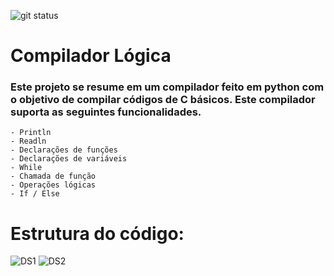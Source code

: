 ![git status](http://3.129.230.99/svg/lucafs/Compilador-L-gica/)

# Compilador Lógica
  
  ### Este projeto se resume em um compilador feito em python com o objetivo de compilar códigos de C básicos. Este compilador suporta as seguintes funcionalidades.  

    - Println
    - Readln
    - Declarações de funções
    - Declarações de variáveis
    - While
    - Chamada de função
    - Operações lógicas
    - If / Else


# Estrutura do código:
![DS1](https://i.imgur.com/XC7Qrwm.png)
![DS2](https://i.imgur.com/G29Aidx.png)
